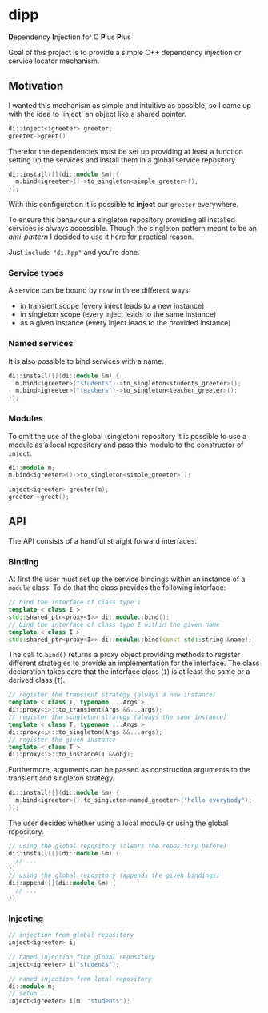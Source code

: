 # dipp

**D**ependency **I**njection for C **P**lus **P**lus

Goal of this project is to provide a simple C++ dependency injection or
service locator mechanism.

## Motivation

I wanted this mechanism as simple and intuitive as possible, so I
came up with the idea to 'inject' an object like a shared pointer.

```cpp
di::inject<igreeter> greeter;
greeter->greet()
```

Therefor the dependencies must be set up providing at least a
function setting up the services and install them in a global
service repository.

```cpp
di::install([](di::module &m) {
  m.bind<igreeter>()->to_singleton<simple_greeter>();
});
```

With this configuration it is possible to __inject__ our ```greeter```
everywhere.

To ensure this behaviour a singleton repository providing
all installed services is always accessible. Though the singleton
pattern meant to be an *anti-pattern* I decided to use it here
for practical reason.

Just ```include "di.hpp"``` and you're done.

### Service types

A service can be bound by now in three different ways:

- in transient scope (every inject leads to a new instance)
- in singleton scope (every inject leads to the same instance)
- as a given instance (every inject leads to the provided instance)

### Named services

It is also possible to bind services with a name.

```cpp
di::install([](di::module &m) {
  m.bind<igreeter>("students")->to_singleton<students_greeter>();
  m.bind<igreeter>("teachers")->to_singleton<teacher_greeter>();
});
```

### Modules

To omit the use of the global (singleton) repository it is possible to
use a module as a local repository and pass this module to the
constructor of ```inject```.

```cpp
di::module m;
m.bind<igreeter>()->to_singleton<simple_greeter>();

inject<igreeter> greeter(m);
greeter->greet();
```

## API

The API consists of a handful straight forward interfaces.

### Binding

At first the user
must set up the service bindings within an instance of a ```module``` class.
To do that the class provides the following interface:

```cpp
// bind the interface of class type I
template < class I >
std::shared_ptr<proxy<I>> di::module::bind();
// bind the interface of class type I within the given name
template < class I >
std::shared_ptr<proxy<I>> di::module::bind(const std::string &name);
```

The call to ```bind()``` returns a proxy object providing methods to
register different strategies to provide an implementation for the interface.
The class declaration takes care that the interface class (```I```) is at least
the same or a derived class (```T```).

```cpp
// register the transient strategy (always a new instance)
template < class T, typename ...Args >
di::proxy<i>::to_transient(Args &&...args);
// register the singleton strategy (always the same instance) 
template < class T, typename ...Args >
di::proxy<i>::to_singleton(Args &&...args);
// register the given instance
template < class T >
di::proxy<i>::to_instance(T &&obj);
```

Furthermore, arguments can be passed as construction arguments to the transient
and singleton strategy.

```cpp
di::install([](di::module &m) {
  m.bind<igreeter>().to_singleton<named_greeter>("hello everybody");
});

```
The user decides whether using a local module or using the global
repository.

```cpp
// using the global repository (clears the repository before)
di::install([](di::module &m) {
  // ...
})
// using the global repository (appends the given bindings)
di::append([](di::module &m) {
  // ...
})
```

### Injecting

```cpp
// injection from global repository
inject<igreeter> i;

// named injection from global repository
inject<igreeter> i("students");

// named injection from local repository
di::module m;
// setup ...
inject<igreeter> i(m, "students");
```